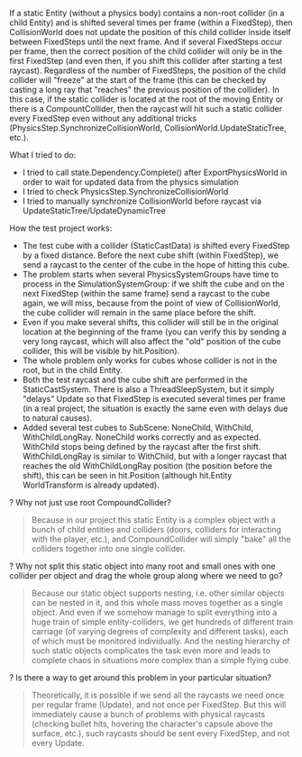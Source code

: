 If a static Entity (without a physics body) contains a non-root collider (in a child Entity) and is shifted several times per frame (within a FixedStep), then CollisionWorld does not update the position of this child collider inside itself between FixedSteps until the next frame. And if several FixedSteps occur per frame, then the correct position of the child collider will only be in the first FixedStep (and even then, if you shift this collider after starting a test raycast). Regardless of the number of FixedSteps, the position of the child collider will "freeze" at the start of the frame (this can be checked by casting a long ray that "reaches" the previous position of the collider). In this case, if the static collider is located at the root of the moving Entity or there is a CompountCollider, then the raycast will hit such a static collider every FixedStep even without any additional tricks (PhysicsStep.SynchronizeCollisionWorld, CollisionWorld.UpdateStaticTree, etc.).


What I tried to do:
- I tried to call state.Dependency.Complete() after ExportPhysicsWorld in order to wait for updated data from the physics simulation
- I tried to check PhysicsStep.SynchronizeCollisionWorld
- I tried to manually synchronize CollisionWorld before raycast via UpdateStaticTree/UpdateDynamicTree


How the test project works:
- The test cube with a collider (StaticCastData) is shifted every FixedStep by a fixed distance. Before the next cube shift (within FixedStep), we send a raycast to the center of the cube in the hope of hitting this cube.
- The problem starts when several PhysicsSystemGroups have time to process in the SimulationSystemGroup: if we shift the cube and on the next FixedStep (within the same frame) send a raycast to the cube again, we will miss, because from the point of view of CollisionWorld, the cube collider will remain in the same place before the shift.
- Even if you make several shifts, this collider will still be in the original location at the beginning of the frame (you can verify this by sending a very long raycast, which will also affect the "old" position of the cube collider, this will be visible by hit.Position).
- The whole problem only works for cubes whose collider is not in the root, but in the child Entity.
- Both the test raycast and the cube shift are performed in the StaticCastSystem. There is also a ThreadSleepSystem, but it simply "delays" Update so that FixedStep is executed several times per frame (in a real project, the situation is exactly the same even with delays due to natural causes).
- Added several test cubes to SubScene: NoneChild, WithChild, WithChildLongRay. NoneChild works correctly and as expected. WithChild stops being defined by the raycast after the first shift. WithChildLongRay is similar to WithChild, but with a longer raycast that reaches the old WithChildLongRay position (the position before the shift), this can be seen in hit.Position (although hit.Entity WorldTransform is already updated).


? Why not just use root CompoundCollider?
> Because in our project this static Entity is a complex object with a bunch of child entities and colliders (doors, colliders for interacting with the player, etc.), and CompoundCollider will simply "bake" all the colliders together into one single collider.

? Why not split this static object into many root and small ones with one collider per object and drag the whole group along where we need to go?
> Because our static object supports nesting, i.e. other similar objects can be nested in it, and this whole mass moves together as a single object. And even if we somehow manage to split everything into a huge train of simple entity-colliders, we get hundreds of different train carriage (of varying degrees of complexity and different tasks), each of which must be monitored individually. And the nesting hierarchy of such static objects complicates the task even more and leads to complete chaos in situations more complex than a simple flying cube.

? Is there a way to get around this problem in your particular situation?
> Theoretically, it is possible if we send all the raycasts we need once per regular frame (Update), and not once per FixedStep. But this will immediately cause a bunch of problems with physical raycasts (checking bullet hits, hovering the character's capsule above the surface, etc.), such raycasts should be sent every FixedStep, and not every Update.
